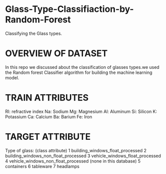 # Glass-Type-Classifiaction-by-Random-Forest
Classifying the Glass types.
# OVERVIEW OF DATASET
In this repo we discussed about the classification of glasses types.we used the Random forest Classifier algorithm for building the machine learning model.
# TRAIN ATTRIBUTES
RI: refractive index
Na: Sodium 
Mg: Magnesium
Al: Aluminum
Si: Silicon
K: Potassium
Ca: Calcium
Ba: Barium
Fe: Iron
# TARGET ATTRIBUTE
Type of glass: (class attribute)
1 building_windows_float_processed
2 building_windows_non_float_processed
3 vehicle_windows_float_processed
4 vehicle_windows_non_float_processed (none in this database)
5 containers
6 tableware
7 headlamps
